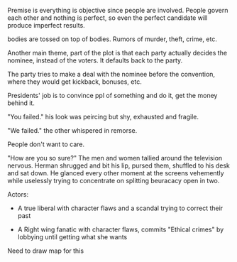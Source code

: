 Premise is everything is objective since people are involved. People govern each other and nothing is perfect, so even the perfect candidate will produce imperfect results.

bodies are tossed on top of bodies. Rumors of murder, theft, crime, etc.



Another main theme, part of the plot is that each party actually decides the nominee, instead of the voters. It defaults back to the party.

The party tries to make a deal with the nominee before the convention, where they would get kickback, bonuses, etc.

Presidents' job is to convince ppl of something and do it, get the money behind it.





"You failed." his look was peircing but shy, exhausted and fragile.

"We failed." the other whispered in remorse.







People don't want to care.



"How are you so sure?" The men and women tallied around the television nervous. Herman shrugged and bit his lip, pursed them, shuffled to his desk and sat down. He glanced every other moment at the screens vehemently while uselessly trying to concentrate on splitting beuracacy open in two.



Actors:

- A true liberal with character flaws and a scandal trying to correct their past

- A Right wing fanatic with character flaws, commits "Ethical crimes" by lobbying until getting what she wants

Need to draw map for this